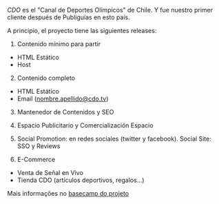 *CDO* es el "Canal de Deportes Olímpicos" de Chile. Y fue nuestro primer cliente después de Publiguías en esto país.

A principio, el proyecto tiene las siguientes releases:

 1. Contenido mínimo para partir
   * HTML Estático
   * Host

 2. Contenido completo
   * HTML Estático
   * Email (nombre.apellido@cdo.tv)

 3. Mantenedor de Contenidos y SEO

 4. Espacio Publicitario y Comercialización Espacio

 5. Social Promotion: en redes sociales (twitter y facebook). Social Site: SSO y Reviews

 6. E-Commerce
   * Venta de Señal en Vivo
   * Tienda CDO (artículos deportivos, regalos…)

Mais informações no [basecamp do projeto](https://gonow2.basecamphq.com/projects/6954393)

